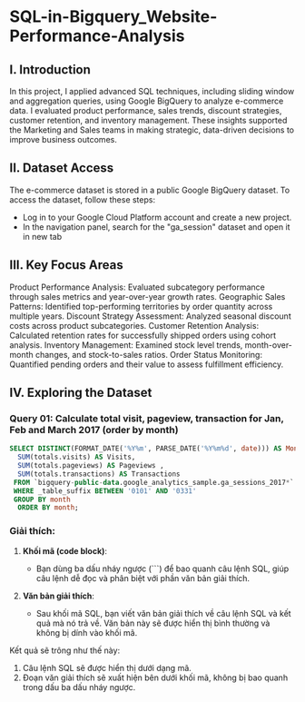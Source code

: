 # SQL-in-Bigquery_Website-Performance-Analysis
## I. Introduction
In this project, I applied advanced SQL techniques, including sliding window and aggregation queries, using Google BigQuery to analyze e-commerce data. I evaluated product performance, sales trends, discount strategies, customer retention, and inventory management. These insights supported the Marketing and Sales teams in making strategic, data-driven decisions to improve business outcomes.

## II. Dataset Access
The e-commerce dataset is stored in a public Google BigQuery dataset. To access the dataset, follow these steps:

* Log in to your Google Cloud Platform account and create a new project.
* In the navigation panel, search for the "ga_session" dataset and open it in new tab
## III. Key Focus Areas
Product Performance Analysis: Evaluated subcategory performance through sales metrics and year-over-year growth rates.
Geographic Sales Patterns: Identified top-performing territories by order quantity across multiple years.
Discount Strategy Assessment: Analyzed seasonal discount costs across product subcategories.
Customer Retention Analysis: Calculated retention rates for successfully shipped orders using cohort analysis.
Inventory Management: Examined stock level trends, month-over-month changes, and stock-to-sales ratios.
Order Status Monitoring: Quantified pending orders and their value to assess fulfillment efficiency.
## IV. Exploring the Dataset
### Query 01: Calculate total visit, pageview, transaction for Jan, Feb and March 2017 (order by month)
```sql
SELECT DISTINCT(FORMAT_DATE('%Y%m', PARSE_DATE('%Y%m%d', date))) AS Month,
  SUM(totals.visits) AS Visits,
  SUM(totals.pageviews) AS Pageviews ,
  SUM(totals.transactions) AS Transactions 
 FROM `bigquery-public-data.google_analytics_sample.ga_sessions_2017*`
 WHERE _table_suffix BETWEEN '0101' AND '0331'
 GROUP BY month
  ORDER BY month;
```








### Giải thích:
1. **Khối mã (code block)**:
   - Bạn dùng ba dấu nháy ngược (```) để bao quanh câu lệnh SQL, giúp câu lệnh dễ đọc và phân biệt với phần văn bản giải thích.
   
2. **Văn bản giải thích**:
   - Sau khối mã SQL, bạn viết văn bản giải thích về câu lệnh SQL và kết quả mà nó trả về. Văn bản này sẽ được hiển thị bình thường và không bị dính vào khối mã.

Kết quả sẽ trông như thế này:
1. Câu lệnh SQL sẽ được hiển thị dưới dạng mã.
2. Đoạn văn giải thích sẽ xuất hiện bên dưới khối mã, không bị bao quanh trong dấu ba dấu nháy ngược.



